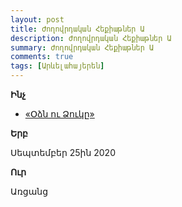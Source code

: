 ```yaml
---
layout: post
title: Ժողովրդական Հեքիաթներ Ա
description: Ժողովրդական Հեքիաթներ Ա
summary: Ժողովրդական Հեքիաթներ Ա
comments: true
tags: [Արևելահայերեն]
---
```


**Ինչ**

- [«Օձն ու Ձուկը»](/assets/files/Ժողովուրդ/Օձն_ու_Ձուկը.pdf)

**Երբ**

Սեպտեմբեր 25ին 2020

**Ուր**

Առցանց
